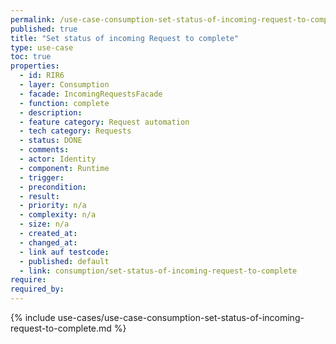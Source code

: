 ```yaml
---
permalink: /use-case-consumption-set-status-of-incoming-request-to-complete
published: true
title: "Set status of incoming Request to complete"
type: use-case
toc: true
properties:
  - id: RIR6
  - layer: Consumption
  - facade: IncomingRequestsFacade
  - function: complete
  - description:
  - feature category: Request automation
  - tech category: Requests
  - status: DONE
  - comments:
  - actor: Identity
  - component: Runtime
  - trigger:
  - precondition:
  - result:
  - priority: n/a
  - complexity: n/a
  - size: n/a
  - created_at:
  - changed_at:
  - link auf testcode:
  - published: default
  - link: consumption/set-status-of-incoming-request-to-complete
require:
required_by:
---
```


{% include use-cases/use-case-consumption-set-status-of-incoming-request-to-complete.md %}
